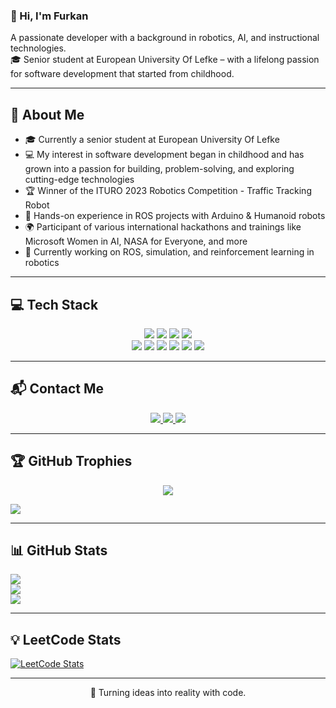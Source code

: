 ### 👋 Hi, I'm Furkan  

A passionate developer with a background in robotics, AI, and instructional technologies.  
🎓 Senior student at European University Of Lefke – with a lifelong passion for software development that started from childhood.  

---

## 📌 About Me
- 🎓 Currently a senior student at European University Of Lefke  
- 💻 My interest in software development began in childhood and has grown into a passion for building, problem-solving, and exploring cutting-edge technologies  
- 🏆 Winner of the ITURO 2023 Robotics Competition - Traffic Tracking Robot  
- 🤖 Hands-on experience in ROS projects with Arduino & Humanoid robots  
- 🌍 Participant of various international hackathons and trainings like Microsoft Women in AI, NASA for Everyone, and more  
- 🔬 Currently working on ROS, simulation, and reinforcement learning in robotics  

---

## 💻 Tech Stack  

<p align="center">
  <!-- Languages -->
  <img src="https://img.shields.io/badge/Python-3776AB?style=for-the-badge&logo=python&logoColor=white"/>
  <img src="https://img.shields.io/badge/C++-00599C?style=for-the-badge&logo=cplusplus&logoColor=white"/>
  <img src="https://img.shields.io/badge/Java-007396?style=for-the-badge&logo=java&logoColor=white"/>
  <img src="https://img.shields.io/badge/Kotlin-0095D5?style=for-the-badge&logo=kotlin&logoColor=white"/>
  
  <br/>
  
  <!-- Tools -->
  <img src="https://img.shields.io/badge/React-20232A?style=for-the-badge&logo=react&logoColor=61DAFB"/>
  <img src="https://img.shields.io/badge/n8n-FF6D70?style=for-the-badge&logo=n8n&logoColor=white"/>
  <img src="https://img.shields.io/badge/ROS-22314E?style=for-the-badge&logo=ros&logoColor=white"/>
  <img src="https://img.shields.io/badge/Gazebo-FF6F00?style=for-the-badge&logo=ros&logoColor=white"/>
  <img src="https://img.shields.io/badge/TensorFlow-FF6F00?style=for-the-badge&logo=tensorflow&logoColor=white"/>
  <img src="https://img.shields.io/badge/PyTorch-EE4C2C?style=for-the-badge&logo=pytorch&logoColor=white"/>
</p>

---

## 📬 Contact Me  

<p align="center">
  <a href="https://www.linkedin.com/in/furkan-arda-y%C4%B1lmaz-dev/">
    <img src="https://img.shields.io/badge/LinkedIn-0A66C2?style=for-the-badge&logo=linkedin&logoColor=white"/>
  </a>
  <a href="mailto:furkanyilmaz.andev@gmail.com">
    <img src="https://img.shields.io/badge/Gmail-D14836?style=for-the-badge&logo=gmail&logoColor=white"/>
  </a>
  <a href="https://yilmazafurkan.vercel.app/">
    <img src="https://img.shields.io/badge/Portfolio-000000?style=for-the-badge&logo=googlechrome&logoColor=white"/>
  </a>
</p>

---

## 🏆 GitHub Trophies
<p align="center">
  <a href="https://yilmazafurkan.vercel.app/">
    <img src="https://img.shields.io/badge/Portfolio-000000?style=for-the-badge&logo=googlechrome&logoColor=white"/>
  </a>
</p>

![](https://github-profile-trophy.vercel.app/?username=furkanyilmaz&theme=darkhub&no-frame=false&no-bg=false&margin-w=4)

---

## 📊 GitHub Stats
![](https://github-readme-stats.vercel.app/api?username=furkanyilmaz&show_icons=true&theme=radical&include_all_commits=true&count_private=true)  
![](https://github-readme-streak-stats.herokuapp.com/?user=furkanyilmaz&theme=radical&hide_border=false)  
![](https://github-readme-stats.vercel.app/api/top-langs/?username=furkanyilmaz&theme=radical&hide_border=false&layout=compact)

---

## 💡 LeetCode Stats
[![LeetCode Stats](https://leetcard.jacoblin.cool/user4150x?theme=dark&font=Karma&ext=heatmap)](https://leetcode.com/user4150x)

---

<p align="center">
 🚀 Turning ideas into reality with code.
</p>
